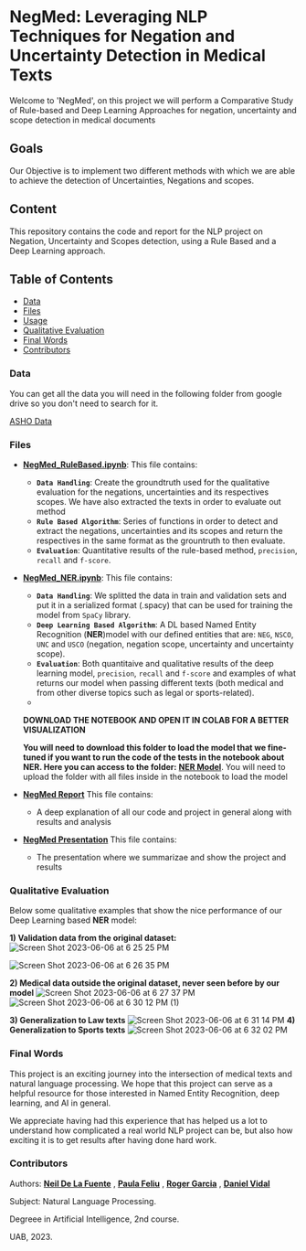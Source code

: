 

# NegMed: Leveraging NLP Techniques for Negation and Uncertainty Detection in Medical Texts

Welcome to 'NegMed', on this project we will perform a Comparative Study of Rule-based and Deep Learning Approaches for negation, uncertainty and scope detection in medical documents


## Goals

Our Objective is to implement two different methods with which we are able to achieve the detection of Uncertainties, Negations and scopes.


## Content

This repository contains the code and report for the NLP project on Negation, Uncertainty and Scopes detection, using a Rule Based and a Deep Learning approach. 

## Table of Contents

- [Data](#Data)
- [Files](#Files)
- [Usage](#Execution)
- [Qualitative Evaluation](#Qualitative-Evaluation)
- [Final Words](#Final-Words)
- [Contributors](#Contributors)


### Data

You can get all the data you will need in the following folder from google drive so you don't need to search for it.

[ASHO Data](https://drive.google.com/file/d/1T64hrblTrrFRY6d9vLgFSjkM8Elrl9Vt/view?usp=sharing)



### Files

- **[NegMed_RuleBased.ipynb](https://github.com/Neilus03/NegMed/blob/main/NegMed_RuleBased.ipynb)**: This file contains:
  - **`Data Handling`**: Create the groundtruth used for the qualitative evaluation for the negations, uncertainties and its respectives scopes. We have also extracted the texts in order to evaluate out method
  - **`Rule Based Algorithm`**: Series of functions in order to detect and extract the negations, uncertainties and its scopes and return the respectives in the same format as the grountruth to then evaluate.
  - **`Evaluation`**: Quantitative results of the rule-based method, `precision`, `recall` and `f-score`.
  
- **[NegMed_NER.ipynb](https://github.com/Neilus03/NegMed/blob/main/NegMed_NER.ipynb)**:  This file contains:
  - **`Data Handling`**: We splitted the data in train and validation sets and put it in a serialized format (.spacy) that can be used for training the model from `SpaCy` library.
  - **`Deep Learning Based Algorithm`**: A DL based Named Entity Recognition (**NER**)model with our defined entities that are: `NEG`, `NSCO`, `UNC` and `USCO` (negation, negation scope, uncertainty and uncertainty scope).
  - **`Evaluation`**: Both quantitaive and qualitative results of the deep learning model, `precision`, `recall` and `f-score` and examples of what returns our model when passing different texts (both medical and from other diverse topics such as legal or sports-related).
  - 
  **DOWNLOAD THE NOTEBOOK AND OPEN IT IN COLAB FOR A BETTER VISUALIZATION**

  **You will need to download this folder to load the model that we fine-tuned if you want to run the code of the tests in the notebook about NER. Here you can access to the folder:** [**NER Model**](https://drive.google.com/drive/folders/10N04PPava16SlouJeUsBN82W5jgI0Q8z?usp=sharing). You will need to upload the folder with all files inside in the notebook to load the model  
  
- **[NegMed Report](https://github.com/Neilus03/NegMed/blob/main/NegMed-Report%20.pdf)** This file contains:
  - A deep explanation of all our code and project in general along with results and analysis
- **[NegMed Presentation](https://github.com/Neilus03/NegMed/blob/main/NegMed-Presentation.pdf)** This file contains:
  - The presentation where we summarizae and show the project and results

### Qualitative Evaluation
Below some qualitative examples that show the nice performance of our Deep Learning based **NER** model:

**1) Validation data from the original dataset:**
![Screen Shot 2023-06-06 at 6 25 25 PM](https://github.com/Neilus03/NegMed/assets/87651732/7fa1e94b-2f51-4a30-8371-9c0b60172a73)


![Screen Shot 2023-06-06 at 6 26 35 PM](https://github.com/Neilus03/NegMed/assets/87651732/58c1219c-24b6-410c-9f80-53f46e599e02)

**2) Medical data outside the original dataset, never seen before by our model**
![Screen Shot 2023-06-06 at 6 27 37 PM](https://github.com/Neilus03/NegMed/assets/87651732/9f787a39-b8dc-4787-8ae1-481799edeac8)
![Screen Shot 2023-06-06 at 6 30 12 PM (1)](https://github.com/Neilus03/NegMed/assets/87651732/af7ca88f-56c4-41e1-a768-3c991a449242)

**3) Generalization to Law texts**
![Screen Shot 2023-06-06 at 6 31 14 PM](https://github.com/Neilus03/NegMed/assets/87651732/2868a6aa-eb9d-4a5d-acc4-16cba2b26963)
**4) Generalization to Sports texts**
![Screen Shot 2023-06-06 at 6 32 02 PM](https://github.com/Neilus03/NegMed/assets/87651732/77f7e938-72cc-45de-8c30-3fa87e1b2d34)

### Final Words

This project is an exciting journey into the intersection of medical texts and natural language processing. We hope that this project can serve as a helpful resource for those interested in Named Entity Recognition, deep learning, and AI in general.

We appreciate having had this experience that has helped us a lot to understand how complicated a real world NLP project can be, but also how exciting it is to get results after having done hard work.





### Contributors

Authors: **[Neil De La Fuente](https://github.com/Neilus03)** , **[Paula Feliu](https://github.com/paulafeliu)** , **[Roger Garcia](https://github.com/RoysGC)** , **[Daniel Vidal](https://github.com/Dani13vg)**

Subject: Natural Language Processing.

Degreee in Artificial Intelligence, 2nd course.

UAB, 2023.
